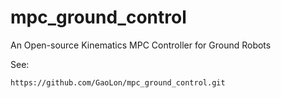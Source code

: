# mpc_ground_control
An Open-source Kinematics MPC Controller for Ground Robots

See:

```
https://github.com/GaoLon/mpc_ground_control.git
```


